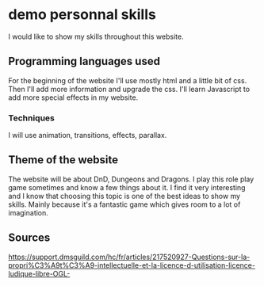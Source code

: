# demo personnal skills 
 
I would like to show my skills throughout this website. 

## Programming languages used

For the beginning of the website I'll use mostly html and a little bit of css.
Then I'll add more information and upgrade the css.
I'll learn Javascript to add more special effects in my website.

### Techniques

I will use animation, transitions, effects, parallax.

## Theme of the website

The website will be about DnD, Dungeons and Dragons. I play this role play game sometimes and know a few things about it. I find it very interesting and I know that choosing this topic is one of the best ideas to show my skills. Mainly because it's a fantastic game which gives room to a lot of imagination.

## Sources

https://support.dmsguild.com/hc/fr/articles/217520927-Questions-sur-la-propri%C3%A9t%C3%A9-intellectuelle-et-la-licence-d-utilisation-licence-ludique-libre-OGL-
